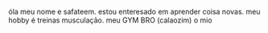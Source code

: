 óla meu nome e safateem.
estou enteresado em aprender coisa novas.
meu hobby é treinas musculação.
meu GYM BRO (calaozim) o mio



